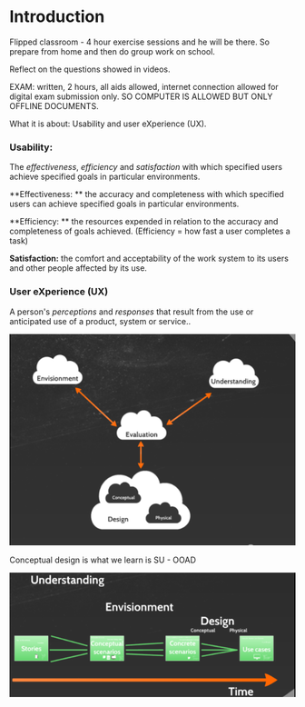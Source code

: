 # Introduction

Flipped classroom - 4 hour exercise sessions and he will be there. So prepare from home and then do group work on school.

Reflect on the questions showed in videos.

EXAM: written, 2 hours, all aids allowed, internet connection allowed for digital exam submission only. SO COMPUTER IS ALLOWED BUT ONLY OFFLINE DOCUMENTS.

What it is about: Usability and user eXperience (UX).

### Usability:

The *effectiveness*, *efficiency* and *satisfaction* with which specified users achieve specified goals in particular environments.

**Effectiveness: ** the accuracy and completeness with which specified users can achieve specified goals in particular environments.

**Efficiency: ** the resources expended in relation to the accuracy and completeness of goals achieved. (Efficiency = how fast a user completes a task)

**Satisfaction:** the comfort and acceptability of the work system to its users and other people affected by its use.

### User eXperience (UX)

A person's *perceptions* and *responses* that result from the use or anticipated use of a product, system or service..

![](.\img\3.png)

Conceptual design is what we learn is SU - OOAD

![](.\img\4.png)





